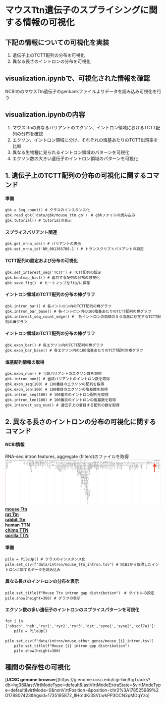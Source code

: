 # マウスTtn遺伝子のスプライシングに関する情報の可視化
## 下記の情報についての可視化を実装
1. 遺伝子上のTCTT配列の分布を可視化
2. 異なる長さのイントロンの分布を可視化

## visualization.ipynbで、可視化された情報を確認
NCBIののマウスTtn遺伝子のgenbankファイルよりデータを読み込み可視化を行う

## visualization.ipynbの内容
1. マウスTtnの異なるバリアントのエクソン、イントロン領域におけるTCTT配列の分布を確認
2. エクソン、イントロン領域に分け、それぞれの塩基あたりのTCTT出現率を比較
3. 異なる生物種に見られるイントロン領域のパターンを可視化
4. エクソン数の大きい遺伝子のイントロン領域のパターンを可視化

## 1. 遺伝子上のTCTT配列の分布の可視化に関するコマンド
#### 準備
```
gbk = Seq_count() # クラスのインスタンス化
gbk.read_gbk('data/gbk/mouse_ttn.gb')　# gbkファイルの読み込み
gbk.tutorial() # tutorialの表示
```

#### スプライスバリアント関連
```
gbk.get_mrna_ids() # バリアントの表示
gbk.set_mrna_id('NM_001385708.1') # トランスクリプトバリアントの設定
```

#### TCTT配列の設定および分布の可視化
```
gbk.set_interest_seq('TCTT') # TCTT配列の設定
gbk.heatmap_hist() # 着目する配列の分布の可視化
gbk.save_fig()　# ヒートマップをfig/に保存
```

#### イントロン領域のTCTT配列の分布の棒グラフ
```
gbk.intron_bar() # 各イントロン内のTCTT配列の棒グラフ
gbk.intron_bar_base() # 各イントロン内の100塩基あたりのTCTT配列の棒グラフ
gbk.interest_seq_count_edge() #  各イントロンの両端の５０塩基に存在するTCTT配列の棒グラフ
```

#### イントロン領域のTCTT配列の分布の棒グラフ
```
gbk.exon_bar() # 各エクソン内のTCTT配列の棒グラフ
gbk.exon_bar_base() # 各エクソン内の100塩基あたりのTCTT配列の棒グラフ
```

#### 塩基配列情報の取得
```
gbk.exon_num() # 当該バリアントのエクソン数を取得
gbk.intron_num() # 当該バリアントのイントロン数を取得
gbk.exon_seq(100) # 100番目のエクソンの配列を取得
gbk.exon_len(100) # 100番目のエクソンの塩基数を取得
gbk.intron_seq(100) # 100番目のイントロン配列を取得
gbk.intron_len(100) # 100番目のイントロンの塩基数を取得
gbk.interest_seq_num() # 遺伝子上の着目する配列の数を取得
```

## 2. 異なる長さのイントロンの分布の可視化に関するコマンド
#### NCBI情報
RNA-seq intron features, aggregate (filterd)のファイルを取得<br>
![intron_feature](data/pic/intron_feature.png)
[**mouse Ttn**](https://www.ncbi.nlm.nih.gov/nuccore/NC_000068.8?report=graph&from=76492536&to=76854687&strand=true&app_context=Gene&assm_context=GCF_000001635.27)<br>
[**rat Ttn**](https://www.ncbi.nlm.nih.gov/nuccore/NC_051338.1?report=graph&from=61611559&to=61965783&strand=true&app_context=Gene&assm_context=GCF_015227675.2)<br>
[**rabbit Ttn**](https://www.ncbi.nlm.nih.gov/nuccore/NC_067380.1?report=graph&from=55045025&to=55398485&app_context=Gene&assm_context=GCF_009806435.1)<br>
[**human TTN**](https://www.ncbi.nlm.nih.gov/nuccore/NC_000002.12?report=graph&from=178483773&to=178849637&strand=true&app_context=Gene&assm_context=GCF_000001405.40)<br>
[**chimp TTN**](https://www.ncbi.nlm.nih.gov/nuccore/NC_072400.1?report=graph&from=80513939&to=80881842&strand=true&app_context=Gene&assm_context=GCF_028858775.1)<br>
[**gorilla TTN**](https://www.ncbi.nlm.nih.gov/nuccore/NC_073226.1?report=graph&from=69432214&to=69798206&strand=true&app_context=Gene&assm_context=GCF_029281585.1)

#### 準備
```
pile = PileUp() # クラスのインスタンス化
pile.set_csv(f"data/intron/mouse_ttn_intron.tsv") # NCBIから取得したイントロンに関するデータを読み込み
```

#### 異なる長さのイントロンの分布を表示
```
pile.set_title(f"Mouse Ttn intron gap distribution")　# タイトルの設定
pile.show(height=300) # グラフの表示
```

#### エクソン数の多い遺伝子のイントロンのスプライスパターンを可視化
```
for i in ['obscn','neb','ryr1','ryr2','ryr3','dst','syne1','syne2','col7a1']:
    pile = PileUp()
    pile.set_csv(f"data/intron/mouse_other_genes/mouse_{i}_intron.tsv")
    pile.set_title(f"Mouse {i} intron gap distribution")
    pile.show(height=300)
```

## 種間の保存性の可視化
[**UCSC genome browser**](https://g enome.ucsc.edu/cgi-bin/hgTracks?db=hg38&lastVirtModeType=default&lastVirtModeExtraState=&virtModeType=default&virtMode=0&nonVirtPosition=&position=chr2%3A178525989%2D178807423&hgsid=1735195872_llHo1dKi3SVLwkPP3OCN3pMDqYzb)